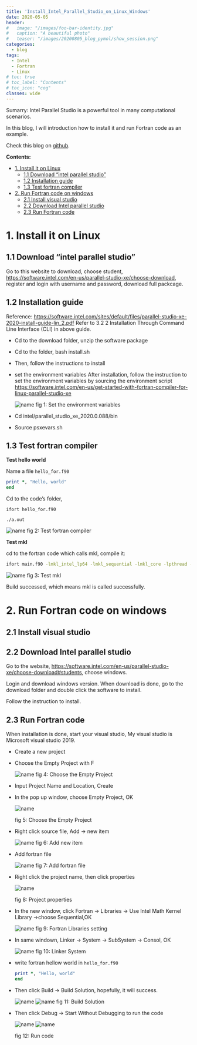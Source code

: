 ```yaml
---
title: 'Install_Intel_Parallel_Studio_on_Linux_Windows'
date: 2020-05-05
header:
#   image: "/images/foo-bar-identity.jpg"
#   caption: "A beautiful photo"
#   teaser: "/images/20200805_blog_pymol/show_session.png"
categories:
  - blog
tags:
  - Intel
  - Fortran
  - Linux
# toc: true
# toc_label: "Contents"
# toc_icon: "cog"
classes: wide
---
```


Sumarry: Intel Parallel Studio is a powerful tool in many computational scenarios. 

In this blog, I will introduction how to install it and run Fortran code as an example. 

Check this blog on [github](https://github.com/ycheng22/ycheng22.github.io/blob/main/_posts/2020-05-05-Install_Intel_Parallel_Studio_on_Linux_Windows.md).

**Contents:**
- [1. Install it on Linux](#1-install-it-on-linux)
  - [1.1 Download “intel parallel studio”](#11-download-intel-parallel-studio)
  - [1.2 Installation guide](#12-installation-guide)
  - [1.3 Test fortran compiler](#13-test-fortran-compiler)
- [2. Run Fortran code on windows](#2-run-fortran-code-on-windows)
  - [2.1 Install visual studio](#21-install-visual-studio)
  - [2.2 Download Intel parallel studio](#22-download-intel-parallel-studio)
  - [2.3 Run Fortran code](#23-run-fortran-code)

# 1. Install it on Linux

## 1.1 Download “intel parallel studio”

Go to this website to download, choose student,
https://software.intel.com/en-us/parallel-studio-xe/choose-download,
register and login with username and password, download full packcage.

## 1.2 Installation guide

Reference: https://software.intel.com/sites/default/files/parallel-studio-xe-2020-install-guide-lin_2.pdf
Refer to 3.2 2 Installation Through Command Line Interface (CLI) in above guide.

- Cd to the download folder, unzip the software package
- Cd to the folder, bash install.sh
- Then, follow the instructions to install
- set the environment variables
    After installation, follow the instruction to set the environment variables by sourcing the environment script
    https://software.intel.com/en-us/get-started-with-fortran-compiler-for-linux-parallel-studio-xe

    ![name](/images/install_intel_pack/prerequisite.png)
    fig 1: Set the environment variables


- Cd intel/parallel_studio_xe_2020.0.088/bin

- Source psxevars.sh

## 1.3 Test fortran compiler

**Test hello world**

Name a file `hello_for.f90`

```fortran
print *, "Hello, world" 
end
```

Cd to the code’s folder, 

`ifort hello_for.f90`

`./a.out`

![name](/images/install_intel_pack/ifortran.png)
fig 2: Test fortran compiler

**Test mkl**

cd to the fortran code which calls mkl, compile it:

```bash
ifort main.f90 -lmkl_intel_lp64 -lmkl_sequential -lmkl_core -lpthread -lm
```

![name](/images/install_intel_pack/ifortran_mkl.png)
fig 3: Test mkl

Build successed, which means mkl is called successfully. 

# 2. Run Fortran code on windows

## 2.1 Install visual studio

## 2.2 Download Intel parallel studio

Go to the website, https://software.intel.com/en-us/parallel-studio-xe/choose-download#students, choose windows.

Login and download windows version. When download is done, go to the download folder and double click the software to install. 

Follow the instruction to install. 

## 2.3 Run Fortran code

When installation is done, start your visual studio, My visual studio is Microsoft visual studio 2019.

- Create a new project
- Choose the Empty Project with F

    ![name](/images/install_intel_pack/vs2.png)
    fig 4: Choose the Empty Project

- Input Project Name and Location, Create
- In the pop up window, choose Empty Project, OK

    ![name](/images/install_intel_pack/vs4.png)
    
    fig 5: Choose the Empty Project

- Right click source file, Add -> new item

    ![name](/images/install_intel_pack/vs6.png)
    fig 6: Add new item

- Add fortran file

    ![name](/images/install_intel_pack/vs7.png)
    fig 7: Add fortran file

- Right click the project name, then click properties

    ![name](/images/install_intel_pack/vs8.png) 
    
    fig 8: Project properties
    
- In the new window, click Fortran -> Libraries -> Use Intel Math Kernel Library ->choose Sequential,OK

    ![name](/images/install_intel_pack/vs9.png)
    fig 9: Fortran Libraries setting

- In same windown, Linker -> System -> SubSystem -> Consol, OK

    ![name](/images/install_intel_pack/vs10.png)
    fig 10: Linker System
    
- write fortran hellow world in `hello_for.f90`

    ```fortran
    print *, "Hello, world" 
    end
    ```
    
- Then click Build -> Build Solution, hopefully, it will success.

    ![name](/images/install_intel_pack/vs12.png)
    ![name](/images/install_intel_pack/vs13.png)
    fig 11: Build Solution

- Then click Debug -> Start Without Debugging to run the code

    ![name](/images/install_intel_pack/vs14.png)
    ![name](/images/install_intel_pack/vs15.png)
    
    fig 12: Run code
